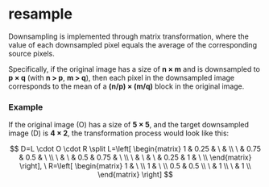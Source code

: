 # resample

Downsampling is implemented through matrix transformation, where the value of each downsampled pixel equals the average of the corresponding source pixels.

Specifically, if the original image has a size of **n × m** and is downsampled to **p × q** (with **n > p**, **m > q**), then each pixel in the downsampled image corresponds to the mean of a **(n/p) × (m/q)** block in the original image.

### Example

If the original image (O) has a size of **5 × 5**, and the target downsampled image (D) is **4 × 2**, the transformation process would look like this:

$$
D=L \cdot O \cdot R \split
L=\left[
\begin{matrix}
1 & 0.25 & \ & \\
 \  & 0.75 & 0.5 &  \ \\
 \  &  \  & 0.5 & 0.75 &  \ \\
 \  &  \  & \ & 0.25 &  1 & \ \\
\end{matrix}
\right], \
R=\left[
\begin{matrix}
1 & \ \\
1 & \ \\
0.5 & 0.5 \\
\ & 1 \\
\ & 1 \\
\end{matrix}
\right]
$$
